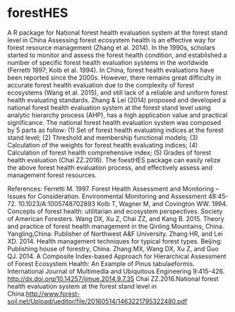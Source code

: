 # forestHES
A R package for National forest health evaluation system at the forest stand level in China
Assessing forest ecosystem health is an effective way for forest resource management (Zhang et al. 2014). In the 1990s, scholars started to monitor and assess the forest health condition, and established a number of specific forest health evaluation systems in the worldwide (Ferretti 1997; Kolb et al. 1994). In China, forest health evaluations have been reported since the 2000s. However, there remains great difficulty in accurate forest health evaluation due to the complexity of forest ecosystems (Wang et al. 2015), and still lack of a reliable and uniform forest health evaluating standards. Zhang & Lei (2014) proposed and developed a national forest health evaluation system at the forest stand level using analytic hierarchy process (AHP), has a high application value and practical significance.
The national forest health evaluation system was composed by 5 parts as follow: (1) Set of forest health evaluating indices at the forest stand level; (2) Threshold and membership functional models; (3) Calculation of the weights for forest health evaluating indices; (4) Calculation of forest health comprehensive index; (5) Grades of forest health evaluation (Chai ZZ.2016).
The foestHES package can easily relize the above forest health evaluation process, and effectively assess and management forest resources. 

References: 
Ferretti M. 1997. Forest Health Assessment and Monitoring – Issues for Consideration. Environmental Monitoring and Assessment 48:45-72. 10.1023/A:1005748702893
Kolb T, Wagner M, and Covington WW. 1994. Concepts of forest health: utilitarian and ecosystem perspectives. Society of American Foresters.
Wang DX, Xu Z, Chai ZZ, and Kang B. 2015. Theory and practice of forest health management in the Qinling Mountains, China. Yangling,China: Publisher of Northwest A&F University.
Zhang HR, and Lei XD. 2014. Health management techniques for typical forest types. Beijing: Publishing house of forestry, China.
Zhang MX, Wang DX, Xu Z, and Guo QJ. 2014. A Composite Index-based Approach for Hierarchical Assessment of Forest Ecosystem Health: An Example of Pinus tabulaeformis. International Journal of Multimedia and Ubiquitous Engineering 9:415-426. http://dx.doi.org/10.14257/ijmue.2014.9.7.35
Chai ZZ.2016.National forest health evaluation system at the forest stand level in China.http://www.forest-soil.net/Upload/ueditor/file/20160514/1463221795322480.pdf

